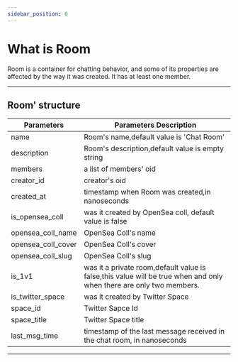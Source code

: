 ```yaml
---
sidebar_position: 0
---
```


# What is Room
Room is a container for chatting behavior, and some of its properties are affected by the way it was created. It has at least one member.
___

## Room' structure

| Parameters  | Parameters Description |
| ----------  | ---------------------- |
|name| Room's name,default value is 'Chat Room' |
|description|Room's description,default value is empty string|
|members| a list of members' oid|
|creator_id|creator's oid|
|created_at|timestamp when Room was created,in nanoseconds|
|is_opensea_coll|was it created by OpenSea coll, default value is false|
|opensea_coll_name|OpenSea Coll's name|
|opensea_coll_cover|OpenSea Coll's cover|
|opensea_coll_slug|OpenSea Coll's slug|
|is_1v1|was it a private room,default value is false,this value will be true when and only when there are only two members.|
|is_twitter_space|was it created by Twitter Space|
|space_id|Twitter Sapce Id|
|space_title|Twitter Space title|
|last_msg_time|timestamp of the last message received in the chat room, in nanoseconds|

___